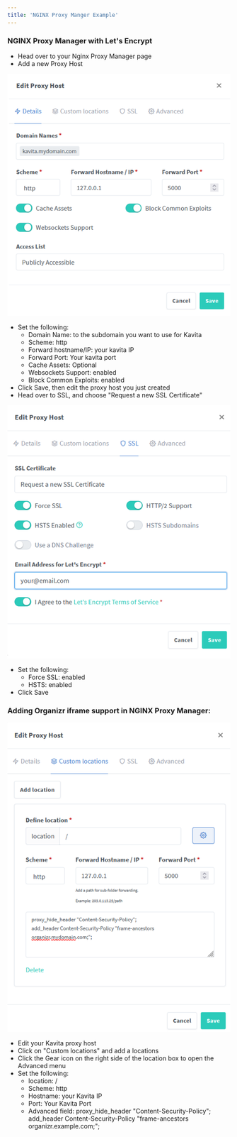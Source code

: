 ```yaml
---
title: 'NGINX Proxy Manger Example'
---
```


 ### NGINX Proxy Manager with Let's Encrypt

* Head over to your Nginx Proxy Manager page 
* Add a new Proxy Host

![proxy](proxy.png "The proxy host settings")

* Set the following:
  * Domain Name: to the subdomain you want to use for Kavita
  * Scheme: http
  * Forward hostname/IP: your kavita IP 
  * Forward Port: Your kavita port
  * Cache Assets: Optional
  * Websockets Support: enabled
  * Block Common Exploits: enabled
* Click Save, then edit the proxy host you just created
* Head over to SSL, and choose "Request a new SSL Certificate"

![ssl](ssl.png "Requesting a new SSL Certificate")

* Set the following:
  * Force SSL: enabled
  * HSTS: enabled
* Click Save

### Adding Organizr iframe support in NGINX Proxy Manager:
![customlocations](customlocations.png "Custom Location settings for integrating with Organizr")
* Edit your Kavita proxy host
* Click on "Custom locations" and add a locations
* Click the Gear icon on the right side of the location box to open the Advanced menu
* Set the following:
  * location: /
  * Scheme: http
  * Hostname: your Kavita IP
  * Port: Your Kavita Port
  * Advanced field: 
  proxy_hide_header "Content-Security-Policy";
  add_header Content-Security-Policy "frame-ancestors organizr.example.com;"; 
